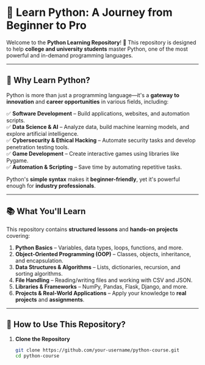 # 🐍 Learn Python: A Journey from Beginner to Pro

Welcome to the **Python Learning Repository**! 🚀 This repository is designed to help **college and university students** master Python, one of the most powerful and in-demand programming languages.

---

## 🎯 Why Learn Python?

Python is more than just a programming language—it's a **gateway to innovation** and **career opportunities** in various fields, including:

✅ **Software Development** – Build applications, websites, and automation scripts.  
✅ **Data Science & AI** – Analyze data, build machine learning models, and explore artificial intelligence.  
✅ **Cybersecurity & Ethical Hacking** – Automate security tasks and develop penetration testing tools.  
✅ **Game Development** – Create interactive games using libraries like Pygame.  
✅ **Automation & Scripting** – Save time by automating repetitive tasks.  

Python's **simple syntax** makes it **beginner-friendly**, yet it's powerful enough for **industry professionals**.  

---

## 📚 What You'll Learn

This repository contains **structured lessons** and **hands-on projects** covering:

1. **Python Basics** – Variables, data types, loops, functions, and more.  
2. **Object-Oriented Programming (OOP)** – Classes, objects, inheritance, and encapsulation.  
3. **Data Structures & Algorithms** – Lists, dictionaries, recursion, and sorting algorithms.  
4. **File Handling** – Reading/writing files and working with CSV and JSON.  
5. **Libraries & Frameworks** – NumPy, Pandas, Flask, Django, and more.  
6. **Projects & Real-World Applications** – Apply your knowledge to **real projects** and **assignments**.  

---

## 🚀 How to Use This Repository?

1. **Clone the Repository**  
   ```sh
   git clone https://github.com/your-username/python-course.git
   cd python-course
